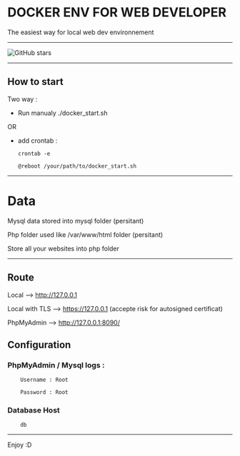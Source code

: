 # DOCKER ENV FOR WEB DEVELOPER

The easiest way for local web dev environnement

----------------------
![GitHub stars](https://img.shields.io/github/stars/Crash-Zeus/webdeveloper-docker-env?style=social)

-----------
## How to start

Two way :

- Run manualy ./docker_start.sh

OR

- add crontab :
    ```
    crontab -e

    @reboot /your/path/to/docker_start.sh
    ```
-----------

# Data

Mysql data stored into mysql folder (persitant)

Php folder used like /var/www/html folder (persitant)

Store all your websites into php folder

-----------

## Route

Local --> http://127.0.0.1

Local with TLS --> https://127.0.0.1 (accepte risk for autosigned certificat)

PhpMyAdmin --> http://127.0.0.1:8090/

## Configuration

### PhpMyAdmin / Mysql logs : 
```
    Username : Root

    Password : Root
```

### Database Host
```
    db
```

-----------

Enjoy :D